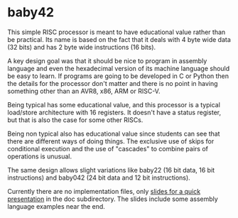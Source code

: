 # baby42

This simple RISC processor is meant to have educational value rather than be practical. Its name is based on the fact that it deals with 4 byte wide data (32 bits) and has 2 byte wide instructions (16 bits).

A key design goal was that it should be nice to program in assembly language and even the hexadecimal version of its machine language should be easy to learn. If programs are going to be developed in C or Python then the details for the processor don't matter and there is no point in having something other than an AVR8, x86, ARM or RISC-V.

Being typical has some educational value, and this processor is a typical load/store architecture with 16 registers. It doesn't have a status register, but that is also the case for some other RISCs.

Being non typical also has educational value since students can see that there are different ways of doing things. The exclusive use of skips for conditional execution and the use of "cascades" to combine pairs of operations is unusual.

The same design allows slight variations like baby22 (16 bit data, 16 bit instructions) and baby042 (24 bit data and 12 bit instructions).

Currently there are no implementation files, only [slides for a quick presentation](doc/baby42_slides.pdf) in the doc subdirectory. The slides include some assembly language examples near the end.
